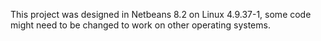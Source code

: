 This project was designed in Netbeans 8.2 on Linux 4.9.37-1,
some code might need to be changed to work on other operating systems.
